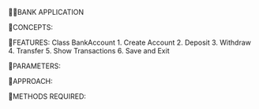 🧩🧩BANK APPLICATION

🧨CONCEPTS:

🧨FEATURES:
      Class  BankAccount
      1. Create Account
      2. Deposit
      3. Withdraw
      4. Transfer
      5. Show Transactions
      6. Save and Exit

🧨PARAMETERS:


🧨APPROACH:

🧨METHODS REQUIRED:

